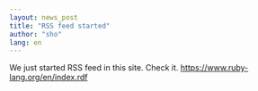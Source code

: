 ```yaml
---
layout: news_post
title: "RSS feed started"
author: "sho"
lang: en
---
```


We just started RSS feed in this site. Check it.
https://www.ruby-lang.org/en/index.rdf
